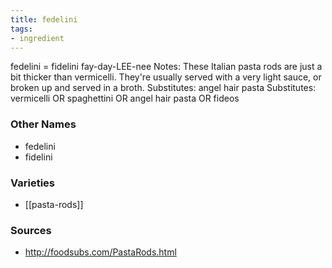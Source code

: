 ```yaml
---
title: fedelini
tags:
- ingredient
---
```

fedelini = fidelini fay-day-LEE-nee Notes: These Italian pasta rods are just a bit thicker than vermicelli. They're usually served with a very light sauce, or broken up and served in a broth. Substitutes: angel hair pasta Substitutes: vermicelli OR spaghettini OR angel hair pasta OR fideos

### Other Names

* fedelini
* fidelini

### Varieties

* [[pasta-rods]]

### Sources
* http://foodsubs.com/PastaRods.html
